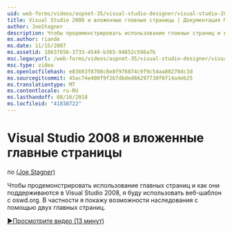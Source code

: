 ```yaml
---
uid: web-forms/videos/aspnet-35/visual-studio-designer/visual-studio-2008-and-nested-masterpages
title: Visual Studio 2008 и вложенные главные страницы | Документация Майкрософт
author: JoeStagner
description: Чтобы продемонстрировать использование главных страниц и как они поддерживаются в Visual Studio 2008, я буду использовать веб-шаблон с oswd.org. В частности я покажу th...
ms.author: riande
ms.date: 11/15/2007
ms.assetid: 18637656-3733-4549-b365-94652c596a7b
msc.legacyurl: /web-forms/videos/aspnet-35/visual-studio-designer/visual-studio-2008-and-nested-masterpages
msc.type: video
ms.openlocfilehash: e83603f8708c8e8f976874c9f9c54aa80270dc3d
ms.sourcegitcommit: 45ac74e400f9f2b7dbded66297730f6f14a4eb25
ms.translationtype: MT
ms.contentlocale: ru-RU
ms.lasthandoff: 08/16/2018
ms.locfileid: "41838722"
---
```

<a name="visual-studio-2008-and-nested-masterpages"></a>Visual Studio 2008 и вложенные главные страницы
====================
по [(Joe Stagner)](https://github.com/JoeStagner)

Чтобы продемонстрировать использование главных страниц и как они поддерживаются в Visual Studio 2008, я буду использовать веб-шаблон с oswd.org. В частности я покажу возможности наследования с помощью двух главных страниц.

[&#9654;Просмотрите видео (13 минут)](https://channel9.msdn.com/Blogs/ASP-NET-Site-Videos/visual-studio-2008-and-nested-masterpages)
